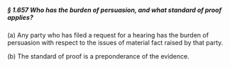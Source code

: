 ##### § 1.657 Who has the burden of persuasion, and what standard of proof applies? #####

(a) Any party who has filed a request for a hearing has the burden of persuasion with respect to the issues of material fact raised by that party.

(b) The standard of proof is a preponderance of the evidence.